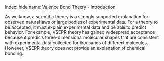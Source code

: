 index: hide
name: Valence Bond Theory - Introduction

As we know, a scientific theory is a strongly supported explanation for observed natural laws or large bodies of experimental data. For a theory to be accepted, it must explain experimental data and be able to predict behavior. For example, VSEPR theory has gained widespread acceptance because it predicts three-dimensional molecular shapes that are consistent with experimental data collected for thousands of different molecules. However, VSEPR theory does not provide an explanation of chemical bonding.

